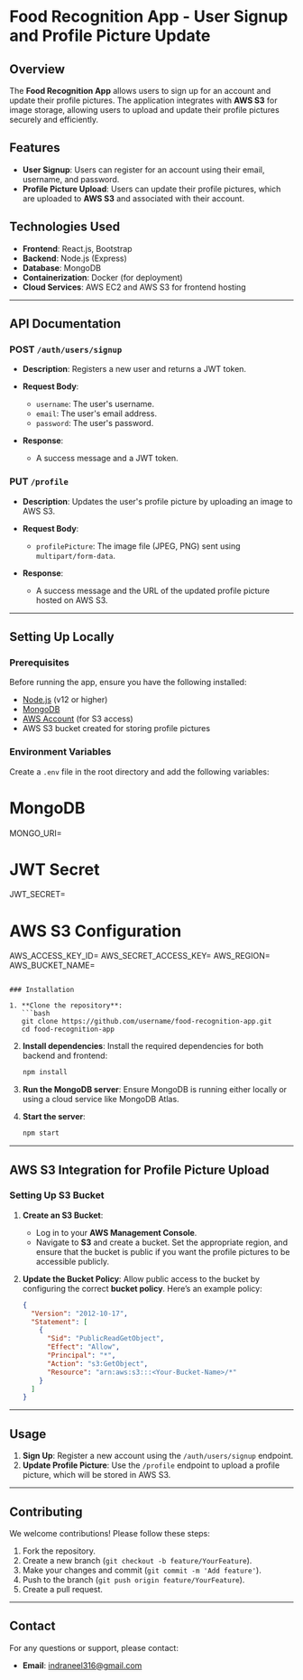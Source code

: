 # Food Recognition App - User Signup and Profile Picture Update

## Overview

The **Food Recognition App** allows users to sign up for an account and update their profile pictures. The application integrates with **AWS S3** for image storage, allowing users to upload and update their profile pictures securely and efficiently.

## Features

- **User Signup**: Users can register for an account using their email, username, and password.
- **Profile Picture Upload**: Users can update their profile pictures, which are uploaded to **AWS S3** and associated with their account.

## Technologies Used

- **Frontend**: React.js, Bootstrap
- **Backend**: Node.js (Express)
- **Database**: MongoDB
- **Containerization**: Docker (for deployment)
- **Cloud Services**: AWS EC2 and AWS S3 for frontend hosting

---

## API Documentation

### POST `/auth/users/signup`

- **Description**: Registers a new user and returns a JWT token.
- **Request Body**:
  - `username`: The user's username.
  - `email`: The user's email address.
  - `password`: The user's password.

- **Response**:
  - A success message and a JWT token.

### PUT `/profile`

- **Description**: Updates the user's profile picture by uploading an image to AWS S3.
- **Request Body**:
  - `profilePicture`: The image file (JPEG, PNG) sent using `multipart/form-data`.

- **Response**:
  - A success message and the URL of the updated profile picture hosted on AWS S3.

---

## Setting Up Locally

### Prerequisites

Before running the app, ensure you have the following installed:

- [Node.js](https://nodejs.org/) (v12 or higher)
- [MongoDB](https://www.mongodb.com/)
- [AWS Account](https://aws.amazon.com/) (for S3 access)
- AWS S3 bucket created for storing profile pictures

### Environment Variables

Create a `.env` file in the root directory and add the following variables:

# MongoDB
MONGO_URI=<Your MongoDB URI>

# JWT Secret
JWT_SECRET=<Your JWT Secret>

# AWS S3 Configuration
AWS_ACCESS_KEY_ID=<Your AWS Access Key ID>
AWS_SECRET_ACCESS_KEY=<Your AWS Secret Access Key>
AWS_REGION=<Your AWS Region>
AWS_BUCKET_NAME=<Your S3 Bucket Name>
```

### Installation

1. **Clone the repository**:
   ```bash
   git clone https://github.com/username/food-recognition-app.git
   cd food-recognition-app
   ```

2. **Install dependencies**:
   Install the required dependencies for both backend and frontend:
   ```bash
   npm install
   ```

3. **Run the MongoDB server**:
   Ensure MongoDB is running either locally or using a cloud service like MongoDB Atlas.

4. **Start the server**:
   ```bash
   npm start
   ```

---

## AWS S3 Integration for Profile Picture Upload

### Setting Up S3 Bucket

1. **Create an S3 Bucket**:
   - Log in to your **AWS Management Console**.
   - Navigate to **S3** and create a bucket. Set the appropriate region, and ensure that the bucket is public if you want the profile pictures to be accessible publicly.

2. **Update the Bucket Policy**:
   Allow public access to the bucket by configuring the correct **bucket policy**. Here’s an example policy:
   ```json
   {
     "Version": "2012-10-17",
     "Statement": [
       {
         "Sid": "PublicReadGetObject",
         "Effect": "Allow",
         "Principal": "*",
         "Action": "s3:GetObject",
         "Resource": "arn:aws:s3:::<Your-Bucket-Name>/*"
       }
     ]
   }
   ```

---

## Usage

1. **Sign Up**: Register a new account using the `/auth/users/signup` endpoint.
2. **Update Profile Picture**: Use the `/profile` endpoint to upload a profile picture, which will be stored in AWS S3.

---

## Contributing

We welcome contributions! Please follow these steps:

1. Fork the repository.
2. Create a new branch (`git checkout -b feature/YourFeature`).
3. Make your changes and commit (`git commit -m 'Add feature'`).
4. Push to the branch (`git push origin feature/YourFeature`).
5. Create a pull request.

---

## Contact

For any questions or support, please contact:

- **Email**: indraneel316@gmail.com
